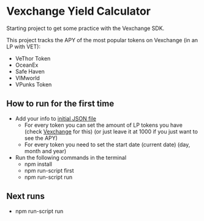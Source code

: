 # Vexchange Yield Calculator

Starting project to get some practice with the Vexchange SDK.

This project tracks the APY of the most popular tokens on Vexchange (in an LP with VET):
  - VeThor Token
  - OceanEx
  - Safe Haven
  - VIMworld
  - VPunks Token

## How to run for the first time
- Add your info to [initial JSON file](info.json)
  - For every token you can set the amount of LP tokens you have (check [Vexchange](https://www.vexchange.io) for this) (or just leave it at 1000 if you just want to see the APY)
  - For every token you need to set the start date (current date) (day, month and year)
- Run the following commands in the terminal
  - npm install
  - npm run-script first
  - npm run-script run

## Next runs
- npm run-script run



